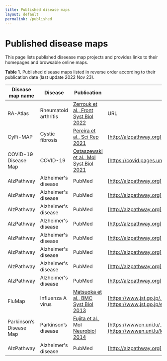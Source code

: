 ```yaml
---
title: Published disease maps
layout: default
permalink: /published
---
```


# Published disease maps

This page lists published diseease map projects and provides links to their homepages and browsable online maps. 

**Table 1.** Published disease maps listed in reverse order according to their publication date (last update 2022 Nov 23).

| Disease map name | Disease | Publication | Homepage | Online browsing |
|------------------|---------|-------------|----------|-----------------|
| RA-Atlas | Rheumatoid arthritis | [Zerrouk et al., Front Syst Biol 2022](https://www.frontiersin.org/articles/10.3389/fsysb.2022.925791/full) | URL | [MINERVA](https://ramap.uni.lu/minerva/) |  
| CyFi-MAP | Cystic fibrosis | [Pereira et al., Sci Rep 2021](https://doi.org/10.1038/s41598-021-01618-3) | [http://alzpathway.org](http://alzpathway.org/AlzPathway.html) | [https://cysticfibrosismap.github.io](https://cysticfibrosismap.github.io/) |  
| COVID-19 Disease Map | COVID-19 | [Ostaszewski et al., Mol Syst Biol 2021](https://doi.org/10.15252/msb.202110387) | [https://covid.pages.uni.lu](https://covid.pages.uni.lu/) | [MINERVA](https://covid19map.elixir-luxembourg.org/minerva/) |  
| AlzPathway | Alzheimer's disease | PubMed | [http://alzpathway.org](http://alzpathway.org/AlzPathway.html) | URL |  
| AlzPathway | Alzheimer's disease | PubMed | [http://alzpathway.org](http://alzpathway.org/AlzPathway.html) | URL |  
| AlzPathway | Alzheimer's disease | PubMed | [http://alzpathway.org](http://alzpathway.org/AlzPathway.html) | URL |  
| AlzPathway | Alzheimer's disease | PubMed | [http://alzpathway.org](http://alzpathway.org/AlzPathway.html) | URL |  
| AlzPathway | Alzheimer's disease | PubMed | [http://alzpathway.org](http://alzpathway.org/AlzPathway.html) | URL |  
| AlzPathway | Alzheimer's disease | PubMed | [http://alzpathway.org](http://alzpathway.org/AlzPathway.html) | URL |  
| AlzPathway | Alzheimer's disease | PubMed | [http://alzpathway.org](http://alzpathway.org/AlzPathway.html) | URL |  
| AlzPathway | Alzheimer's disease | PubMed | [http://alzpathway.org](http://alzpathway.org/AlzPathway.html) | URL |  
| FluMap | Influenza A virus | [Matsuoka et al., BMC Syst Biol 2013](https://doi.org/10.1186/1752-0509-7-97) | [https://www.jst.go.jp/..](https://www.jst.go.jp/erato/kawaoka/flumap/index.html) | [iPathways+](http://ipathwaysplus.unit.oist.jp/W0Ff6IA) |  
| Parkinson’s Disease Map | Parkinson’s disease | [Fujita et al., Mol Neurobiol 2014](https://www.ncbi.nlm.nih.gov/pubmed/23832570) | [https://wwwen.uni.lu/..](https://wwwen.uni.lu/lcsb/research/parkinson_s_disease_map) | [MINERVA](https://pdmap.uni.lu/minerva/) |  
| AlzPathway | Alzheimer's disease | PubMed | [http://alzpathway.org](http://alzpathway.org/AlzPathway.html) | URL |  

